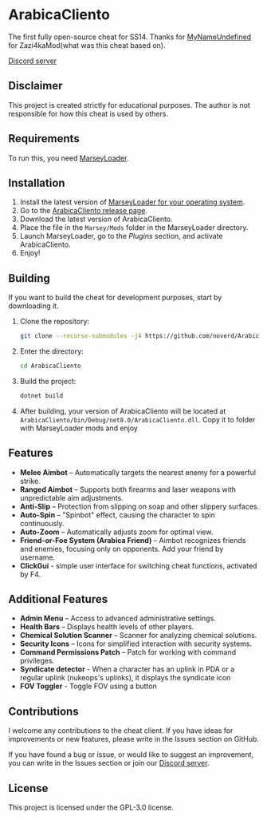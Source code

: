 # ArabicaCliento
The first fully open-source cheat for SS14.
Thanks for [MyNameUndefined](https://github.com/mynameundefined) for Zazi4kaMod(what was this cheat based on).

[Discord server](https://discord.gg/QrgHRM2p37)

## Disclaimer
This project is created strictly for educational purposes. The author is not responsible for how this cheat is used by others.

## Requirements
To run this, you need [MarseyLoader](https://github.com/ValidHunters/Marseyloader).

## Installation
1. Install the latest version of [MarseyLoader for your operating system](https://github.com/ValidHunters/Marseyloader/releases).
2. Go to the [ArabicaCliento release page](https://github.com/noverd/ArabicaCliento/releases).
3. Download the latest version of ArabicaCliento.
4. Place the file in the `Marsey/Mods` folder in the MarseyLoader directory.
5. Launch MarseyLoader, go to the *Plugins* section, and activate ArabicaCliento.
6. Enjoy!

## Building
If you want to build the cheat for development purposes, start by downloading it.

1. Clone the repository:
    ```bash
    git clone --recurse-submodules -j4 https://github.com/noverd/ArabicaCliento.git
    ```
2. Enter the directory:
    ```bash
    cd ArabicaCliento
    ```
3. Build the project:
    ```bash
    dotnet build
    ```
4. After building, your version of ArabicaCliento will be located at `ArabicaCliento/bin/Debug/net8.0/ArabicaCliento.dll`. Copy it to folder with MarseyLoader mods and enjoy

## Features

- **Melee Aimbot** – Automatically targets the nearest enemy for a powerful strike.
- **Ranged Aimbot** – Supports both firearms and laser weapons with unpredictable aim adjustments.
- **Anti-Slip** – Protection from slipping on soap and other slippery surfaces.
- **Auto-Spin** – "Spinbot" effect, causing the character to spin continuously.
- **Auto-Zoom** – Automatically adjusts zoom for optimal view.
- **Friend-or-Foe System (Arabica Friend)** – Aimbot recognizes friends and enemies, focusing only on opponents. Add your friend by username.
- **ClickGui** - simple user interface for switching cheat functions, activated by F4.

## Additional Features

- **Admin Menu** – Access to advanced administrative settings.
- **Health Bars** – Displays health levels of other players.
- **Chemical Solution Scanner** – Scanner for analyzing chemical solutions.
- **Security Icons** – Icons for simplified interaction with security systems.
- **Command Permissions Patch** – Patch for working with command privileges.
- **Syndicate detector** - When a character has an uplink in PDA or a regular uplink (nukeops's uplinks), it displays the syndicate icon
- **FOV Toggler** - Toggle FOV using a button

## Contributions
I welcome any contributions to the cheat client. If you have ideas for improvements or new features, please write in the Issues section on GitHub.

If you have found a bug or issue, or would like to suggest an improvement, you can write in the Issues section or join our [Discord server](https://discord.gg/QrgHRM2p37).

## License
This project is licensed under the GPL-3.0 license.
